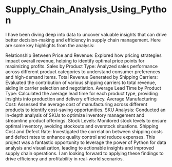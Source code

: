 # Supply_Chain_Analysis_Using_Python
 I have been diving deep into data to uncover valuable insights that can drive better decision-making and efficiency in supply chain management. Here are some key highlights from the analysis:

Relationship Between Price and Revenue: Explored how pricing strategies impact overall revenue, helping to identify optimal price points for maximizing profits.
Sales by Product Type: Analyzed sales performance across different product categories to understand consumer preferences and high-demand items.
Total Revenue Generated by Shipping Carriers: Evaluated the contribution of various shipping carriers to total revenue, aiding in carrier selection and negotiation.
Average Lead Time by Product Type: Calculated the average lead time for each product type, providing insights into production and delivery efficiency.
Average Manufacturing Cost: Assessed the average cost of manufacturing across different products to identify cost-saving opportunities.
SKU Analysis: Conducted an in-depth analysis of SKUs to optimize inventory management and streamline product offerings.
Stock Levels: Monitored stock levels to ensure optimal inventory, avoiding stockouts and overstock situations.
Shipping Cost and Defect Rate: Investigated the correlation between shipping costs and defect rates to enhance quality control and reduce expenses.
This project was a fantastic opportunity to leverage the power of Python for data analysis and visualization, leading to actionable insights and improved supply chain operations. I am looking forward to applying these findings to drive efficiency and profitability in real-world scenarios.
